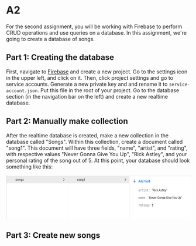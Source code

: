# A2

For the second assignment, you will be working with Firebase to perform CRUD
operations and use queries on a database. In this assignment, we're going to 
create a database of songs. 

## Part 1: Creating the database 

First, navigate to [Firebase](https://firebase.google.com/) and create a 
new project. Go to the settings icon in the upper left, and click on it. Then,
click project settings and go to service accounts. Generate a new private key
and and rename it to `service-account.json`. Put this file in the root of your 
project. Go to the database section (in the navigation bar on the left) and 
create a new realtime database.

## Part 2: Manually make collection

After the realtime database is created, make a new collection in the database
called "Songs". Within this collection, create a document called "song1". 
This document will have three fields, "name", "artist", and "rating", with 
respective values "Never Gonna Give You Up", "Rick Astley", and your 
personal rating of the song out of 5. At this point, your database should look 
something like this: 

<img src="./db.png" height=120px width=600px />

## Part 3: Create new songs

